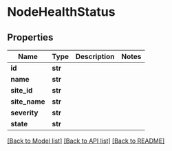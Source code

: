 # NodeHealthStatus

## Properties
Name | Type | Description | Notes
------------ | ------------- | ------------- | -------------
**id** | **str** |  | 
**name** | **str** |  | 
**site_id** | **str** |  | 
**site_name** | **str** |  | 
**severity** | **str** |  | 
**state** | **str** |  | 

[[Back to Model list]](../README.md#documentation-for-models) [[Back to API list]](../README.md#documentation-for-api-endpoints) [[Back to README]](../README.md)

